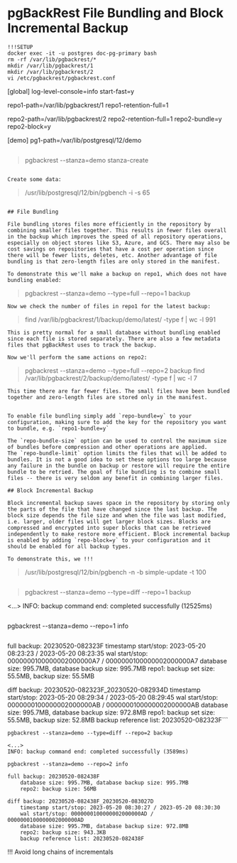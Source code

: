 # pgBackRest File Bundling and Block Incremental Backup

```
!!!SETUP
docker exec -it -u postgres doc-pg-primary bash
rm -rf /var/lib/pgbackrest/*
mkdir /var/lib/pgbackrest/1
mkdir /var/lib/pgbackrest/2
vi /etc/pgbackrest/pgbackrest.conf

```
[global]
log-level-console=info
start-fast=y

repo1-path=/var/lib/pgbackrest/1
repo1-retention-full=1

repo2-path=/var/lib/pgbackrest/2
repo2-retention-full=1
repo2-bundle=y
repo2-block=y

[demo]
pg1-path=/var/lib/postgresql/12/demo
```

```
> pgbackrest --stanza=demo stanza-create
```

Create some data:
```
> /usr/lib/postgresql/12/bin/pgbench -i -s 65
```

## File Bundling

File bundling stores files more efficiently in the repository by combining smaller files together. This results in fewer files overall in the backup which improves the speed of all repository operations, especially on object stores like S3, Azure, and GCS. There may also be cost savings on repositories that have a cost per operation since there will be fewer lists, deletes, etc. Another advantage of file bundling is that zero-length files are only stored in the manifest.

To demonstrate this we'll make a backup on repo1, which does not have bundling enabled:
```
> pgbackrest --stanza=demo --type=full --repo=1 backup
```
Now we check the number of files in repo1 for the latest backup:
```
> find /var/lib/pgbackrest/1/backup/demo/latest/ -type f | wc -l
991
```
This is pretty normal for a small database without bundling enabled since each file is stored separately. There are also a few metadata files that pgBackRest uses to track the backup.

Now we'll perform the same actions on repo2:
```
> pgbackrest --stanza=demo --type=full --repo=2 backup
> find /var/lib/pgbackrest/2/backup/demo/latest/ -type f | wc -l
7
```
This time there are far fewer files. The small files have been bundled together and zero-length files are stored only in the manifest.


To enable file bundling simply add `repo-bundle=y` to your configuration, making sure to add the key for the repository you want to bundle, e.g. `repo1-bundle=y`

The `repo-bundle-size` option can be used to control the maximum size of bundles before compression and other operations are applied.
The `repo-bundle-limit` option limits the files that will be added to bundles. It is not a good idea to set these options too large because any failure in the bundle on backup or restore will require the entire bundle to be retried. The goal of file bundling is to combine small files -- there is very seldom any benefit in combining larger files.

## Block Incremental Backup

Block incremental backup saves space in the repository by storing only the parts of the file that have changed since the last backup. The block size depends the file size and when the file was last modified, i.e. larger, older files will get larger block sizes. Blocks are compressed and encrypted into super blocks that can be retrieved independently to make restore more efficient. Block incremental backup is enabled by adding `repo-block=y` to your configuration and it should be enabled for all backup types.

To demonstrate this, we !!!
```
> /usr/lib/postgresql/12/bin/pgbench -n -b simple-update -t 100
```

```
> pgbackrest --stanza=demo --type=diff --repo=1 backup

<...>
INFO: backup command end: completed successfully (12525ms)
```
```
pgbackrest --stanza=demo --repo=1 info
```
```
full backup: 20230520-082323F
    timestamp start/stop: 2023-05-20 08:23:23 / 2023-05-20 08:23:35
    wal start/stop: 0000000100000002000000A7 / 0000000100000002000000A7
    database size: 995.7MB, database backup size: 995.7MB
    repo1: backup set size: 55.5MB, backup size: 55.5MB

diff backup: 20230520-082323F_20230520-082934D
    timestamp start/stop: 2023-05-20 08:29:34 / 2023-05-20 08:29:45
    wal start/stop: 0000000100000002000000AB / 0000000100000002000000AB
    database size: 995.7MB, database backup size: 972.8MB
    repo1: backup set size: 55.5MB, backup size: 52.8MB
    backup reference list: 20230520-082323F```
```
pgbackrest --stanza=demo --type=diff --repo=2 backup
```
```
<...>
INFO: backup command end: completed successfully (3589ms)
```
```
pgbackrest --stanza=demo --repo=2 info
```
```
full backup: 20230520-082438F
    database size: 995.7MB, database backup size: 995.7MB
    repo2: backup size: 56MB

diff backup: 20230520-082438F_20230520-083027D
    timestamp start/stop: 2023-05-20 08:30:27 / 2023-05-20 08:30:30
    wal start/stop: 0000000100000002000000AD / 0000000100000002000000AD
    database size: 995.7MB, database backup size: 972.8MB
    repo2: backup size: 943.3KB
    backup reference list: 20230520-082438F
```
!!! Avoid long chains of incrementals
